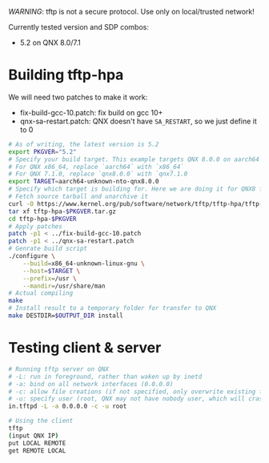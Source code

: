*WARNING*: tftp is not a secure protocol. Use only on local/trusted network!

Currently tested version and SDP combos:
+ 5.2 on QNX 8.0/7.1

# Building tftp-hpa
We will need two patches to make it work:
+ fix-build-gcc-10.patch: fix build on gcc 10+
+ qnx-sa-restart.patch: QNX doesn't have `SA_RESTART`, so we just define it to 0

```bash
# As of writing, the latest version is 5.2
export PKGVER="5.2"
# Specify your build target. This example targets QNX 8.0.0 on aarch64
# For QNX x86_64, replace `aarch64` with `x86_64`
# For QNX 7.1.0, replace `qnx8.0.0` with `qnx7.1.0
export TARGET=aarch64-unknown-nto-qnx8.0.0
# Specify which target is building for. Here we are doing it for QNX8 for aarch64
# Fetch source tarball and unarchive it
curl -O https://www.kernel.org/pub/software/network/tftp/tftp-hpa/tftp-hpa-$PKGVER.tar.gz
tar xf tftp-hpa-$PKGVER.tar.gz
cd tftp-hpa-$PKGVER
# Apply patches
patch -p1 < ../fix-build-gcc-10.patch
patch -p1 < ../qnx-sa-restart.patch
# Genrate build script
./configure \
    --build=x86_64-unknown-linux-gnu \
    --host=$TARGET \
    --prefix=/usr \
    --mandir=/usr/share/man
# Actual compiling
make
# Install result to a temporary folder for transfer to QNX
make DESTDIR=$OUTPUT_DIR install
```

# Testing client & server
```sh
# Running tftp server on QNX
# -L: run in foreground, rather than waken up by inetd
# -a: bind on all network interfaces (0.0.0.0)
# -c: allow file creations (if not specified, only overwrite existing files)
# -u: specify user (root, QNX may not have nobody user, which will crash the server)
in.tftpd -L -a 0.0.0.0 -c -u root

# Using the client
tftp
(input QNX IP)
put LOCAL REMOTE
get REMOTE LOCAL
```
